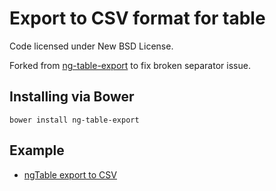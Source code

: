 Export to CSV format for table
==============================

Code licensed under New BSD License.

Forked from [ng-table-export](https://github.com/esvit/ng-table-export) to fix broken separator issue.

## Installing via Bower
```
bower install ng-table-export
```

## Example

* [ngTable export to CSV](http://bazalt-cms.com/ng-table/example/15)
